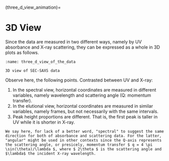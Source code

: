 (three_d_view_animation)=
# 3D View

Since the data are measured in two different ways, namely by UV absorbance and X-ray scattering, they can be expressed as a whole in 3D plots as follows.


```{figure} ../../_static/images/trimmed_ssd_3d.png
:name: three_d_view_of_the_data

3D view of SEC-SAXS data
```

Observe here, the following points. Contrasted between UV and X-ray:
 
1. In the spectral view, horizontal coordinates are measured in different variables, namely wavelength and scattering angle (Q: momentum transfer). 
2. In the elutional view, horizontal coordinates are measured in similar variables, namely frames, but not necessarily with the same intervals.
3. Peak height proportions are different. That is, the first peak is taller in UV while it is shorter in X-ray.

```{note}
We say here, for lack of a better word, "spectral" to suggest the same direction for both of absorbance and scattering data. For the latter, "angular" might be used in other contexts since the Q-axis represents the scattering angle, or presicely, momentum transfer $ q = 4 \pi \sin(\theta)/\lambda $, where $ 2\theta $ is the scattering angle and $\lambda$ the incident X-ray wavelength.
```
